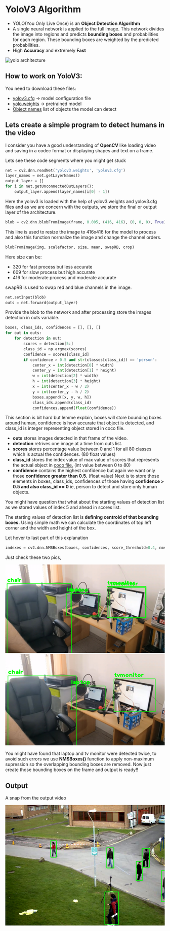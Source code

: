 # YoloV3 Algorithm
- YOLO(You Only Live Once) is an **Object Detection Algorithm**
- A single neural network is applied to the full image. This network divides the image into regions and predicts **bounding boxes** and probabilities for each region. These bounding boxes are weighted by the predicted probabilities.
- High **Accuracy** and extremely **Fast**

![yolo architecture](https://cdn-images-1.medium.com/max/724/1*PHv_qaMpnFM21Vw9wajYuA.png)

## How to work on YoloV3:
You need to download these files:
- [yolov3.cfg](https://github.com/pjreddie/darknet/blob/master/cfg/yolov3.cfg) -> model configuration file
- [yolo.weights](https://pjreddie.com/media/files/yolov3.weights) -> pretrained model 
- [Object names](https://github.com/pjreddie/darknet/blob/master/data/coco.names) list of objects the model can detect

## Lets create a simple program to detect humans in the video
I consider you have a good understanding of **OpenCV** like loading video and saving in a codec format or displaying shapes and text on a frame.

Lets see these code segments where you might get stuck
```py
net = cv2.dnn.readNet('yolov3.weights', 'yolov3.cfg')
layer_names = net.getLayerNames()
output_layer = []
for i in net.getUnconnectedOutLayers():
    output_layer.append(layer_names[i[0] - 1])
```
Here the yolov3 is loaded with the help of yolov3.weights and yolov3.cfg files and as we are concern with the outputs, we store the final or output layer of the architecture.

```py
blob = cv2.dnn.blobFromImage(frame, 0.005, (416, 416), (0, 0, 0), True)
```
This line is used to resize the image to 416x416 for the model to process and also this function normalize the image and change the channel orders.
```py
blobFromImage(img, scalefactor, size, mean, swapRB, crop)
```
Here size can be:
- 320 for fast process but less accurate
- 609 for slow process but high accurate
- 416 for moderate process and moderate accurate

swapRB is used to swap red and blue channels in the image.

```py
net.setInput(blob)
outs = net.forward(output_layer)
```
Provide the blob to the network and after processing store the images detection in outs variable.

```py
boxes, class_ids, confidences = [], [], []
for out in outs:
    for detection in out:
        scores = detection[5:]
        class_id = np.argmax(scores)
        confidence = scores[class_id]
        if confidence > 0.5 and str(classes[class_id]) == 'person':
            center_x = int(detection[0] * width)
            center_y = int(detection[1] * height)
            w = int(detection[2] * width)
            h = int(detection[3] * height)
            x = int(center_x - w / 2)
            y = int(center_y - h / 2)
            boxes.append([x, y, w, h])
            class_ids.append(class_id)
            confidences.append(float(confidence))
```
This section is bit hard but lemme explain, boxes will store bounding boxes around human, confidence is how accurate that object is detected, and class_id is integer representing object stored in coco file.
- **outs** stores images detected in that frame of the video.
- **detection** retrives one image at a time from outs list.
- **scores** stores percentage value between 0 and 1 for all 80 classes which is actual the confidences. (80 float values)
- **class_id** stores the index value of max value of scores that represents the actual object in [coco file.](coco_names.txt) (int value between 0 to 80)
- **confidence** contains the highest confidence but again we want only those **confidence greater than 0.5.** (float value)
Next is to store those elements in boxes, class_ids, confidences of those having **confidence > 0.5 and also class_id == 0** ie, person to detect and store only human objects.

You might have question that what about the starting values of detection list as we stored values of index 5 and ahead in scores list. 

The starting values of detection list is **defining centroid of that bounding boxes.** Using simple math we can calculate the coordinates of top left corner and the width and height of the box.

Let hover to last part of this explanation
```py
indexes = cv2.dnn.NMSBoxes(boxes, confidences, score_threshold=0.4, nms_threshold=0.5)
```
Just check these two pics,

![](example.PNG)
![](example1.PNG)

You might have found that laptop and tv monitor were detected twice, to avoid such errors we use **NMSBoxes()** function to apply non-maximum supression so the overlapping bounding boxes are removed.
Now just create those bounding boxes on the frame and output is ready!!

## Output
A snap from the output video

![output](output_snap.PNG)
